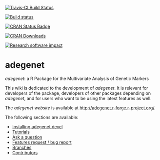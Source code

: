 [![Travis-CI Build Status](https://travis-ci.org/thibautjombart/adegenet.png?branch=master)](https://travis-ci.org/thibautjombart/adegenet)

[![Build status](https://ci.appveyor.com/api/projects/status/l7a9k1saqnshakk9/branch/master?svg=true)](https://ci.appveyor.com/project/thibautjombart/adegenet/branch/master)

[![CRAN Status Badge](http://www.r-pkg.org/badges/version/adegenet)](https://cran.r-project.org/package=adegenet)

[![CRAN Downloads](https://cranlogs.r-pkg.org/badges/adegenet)](https://cran.r-project.org/package=adegenet)

[![Research software impact](http://depsy.org/api/package/cran/adegenet/badge.svg)](http://depsy.org/package/r/adegenet)

adegenet
========
*adegenet*: a R Package for the Multivariate Analysis of Genetic Markers

This wiki is dedicated to the development of *adegenet*.
It is relevant for developers of the package, developers of other packages depending on *adegenet*, and for users who want to be using the latest features as well.

The *adegenet website* is available at http://adegenet.r-forge.r-project.org/.

The following sections are available:
- [Installing adegenet devel](https://github.com/thibautjombart/adegenet/wiki/Installing-adegenet-devel)
- [Tutorials](https://github.com/thibautjombart/adegenet/wiki/Tutorials)
- [Ask a question](https://github.com/thibautjombart/adegenet/wiki/Questions)
- [Features request / bug report](https://github.com/thibautjombart/adegenet/issues)
- [Branches](https://github.com/thibautjombart/adegenet/wiki/Branches)
- [Contributors](https://github.com/thibautjombart/adegenet/wiki/Contributors)
